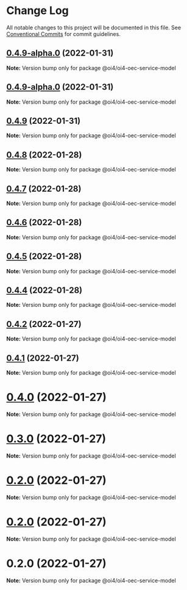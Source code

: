 # Change Log

All notable changes to this project will be documented in this file.
See [Conventional Commits](https://conventionalcommits.org) for commit guidelines.

## [0.4.9-alpha.0](https://github.com/OI4/oi4-service/compare/@oi4/oi4-oec-service-model@0.4.8...@oi4/oi4-oec-service-model@0.4.9-alpha.0) (2022-01-31)

**Note:** Version bump only for package @oi4/oi4-oec-service-model





## [0.4.9-alpha.0](https://github.com/OI4/oi4-service/compare/@oi4/oi4-oec-service-model@0.4.8...@oi4/oi4-oec-service-model@0.4.9-alpha.0) (2022-01-31)

**Note:** Version bump only for package @oi4/oi4-oec-service-model





## [0.4.9](https://github.com/OI4/oi4-service/compare/@oi4/oi4-oec-service-model@0.4.8...@oi4/oi4-oec-service-model@0.4.9) (2022-01-31)

**Note:** Version bump only for package @oi4/oi4-oec-service-model





## [0.4.8](https://github.com/OI4/oi4-service/compare/@oi4/oi4-oec-service-model@0.4.7...@oi4/oi4-oec-service-model@0.4.8) (2022-01-28)

**Note:** Version bump only for package @oi4/oi4-oec-service-model





## [0.4.7](https://github.com/OI4/oi4-service/compare/@oi4/oi4-oec-service-model@0.4.6...@oi4/oi4-oec-service-model@0.4.7) (2022-01-28)

**Note:** Version bump only for package @oi4/oi4-oec-service-model





## [0.4.6](https://github.com/OI4/oi4-service/compare/@oi4/oi4-oec-service-model@0.4.5...@oi4/oi4-oec-service-model@0.4.6) (2022-01-28)

**Note:** Version bump only for package @oi4/oi4-oec-service-model





## [0.4.5](https://github.com/OI4/oi4-service/compare/@oi4/oi4-oec-service-model@0.4.4...@oi4/oi4-oec-service-model@0.4.5) (2022-01-28)

**Note:** Version bump only for package @oi4/oi4-oec-service-model





## [0.4.4](https://github.com/OI4/oi4-service/compare/@oi4/oi4-oec-service-model@0.4.2...@oi4/oi4-oec-service-model@0.4.4) (2022-01-28)

**Note:** Version bump only for package @oi4/oi4-oec-service-model





## [0.4.2](https://github.com/OI4/oi4-service/compare/@oi4/oi4-oec-service-model@0.4.1...@oi4/oi4-oec-service-model@0.4.2) (2022-01-27)

**Note:** Version bump only for package @oi4/oi4-oec-service-model





## [0.4.1](https://github.com/OI4/oi4-service/compare/@oi4/oi4-oec-service-model@0.4.0...@oi4/oi4-oec-service-model@0.4.1) (2022-01-27)

**Note:** Version bump only for package @oi4/oi4-oec-service-model





# [0.4.0](https://github.com/OI4/oi4-service/compare/@oi4/oi4-oec-service-model@0.3.0...@oi4/oi4-oec-service-model@0.4.0) (2022-01-27)

**Note:** Version bump only for package @oi4/oi4-oec-service-model





# [0.3.0](https://github.com/OI4/oi4-service/compare/@oi4/oi4-oec-service-model@0.2.0...@oi4/oi4-oec-service-model@0.3.0) (2022-01-27)

**Note:** Version bump only for package @oi4/oi4-oec-service-model





# [0.2.0](https://github.com/OI4/oi4-service/compare/@oi4/oi4-oec-service-model@0.2.0...@oi4/oi4-oec-service-model@0.2.0) (2022-01-27)

**Note:** Version bump only for package @oi4/oi4-oec-service-model





# [0.2.0](https://github.com/OI4/oi4-service/compare/@oi4/oi4-oec-service-model@0.2.0...@oi4/oi4-oec-service-model@0.2.0) (2022-01-27)

**Note:** Version bump only for package @oi4/oi4-oec-service-model





# 0.2.0 (2022-01-27)

**Note:** Version bump only for package @oi4/oi4-oec-service-model

